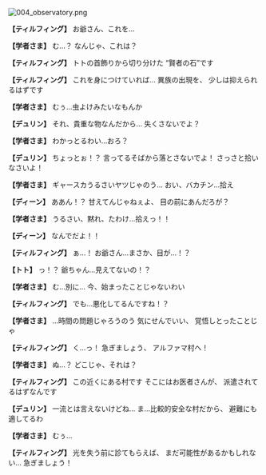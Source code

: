 
![004_observatory.png](../images/backgrounds/004_observatory.png)

**【ティルフィング】**
お爺さん、これを…

**【学者さま】**
む…？
なんじゃ、これは？

**【ティルフィング】**
トトの首飾りから切り分けた
“賢者の石”です

**【ティルフィング】**
これを身につけていれば…
異族の出現を、
少しは抑えられるはずです

**【学者さま】**
むぅ…虫よけみたいなもんか

**【デュリン】**
それ、貴重な物なんだから…
失くさないでよ？

**【学者さま】**
わかっとるわい…おろ？

**【デュリン】**
ちょっとぉ！？
言ってるそばから落とさないでよ！
さっさと拾いなさいよ！

**【学者さま】**
ギャースカうるさいヤツじゃのう…
おい、バカチン…拾え

**【ディーン】**
ああん！？
甘えてんじゃねぇよ、
目の前にあんだろが？

**【学者さま】**
うるさい、黙れ、たわけ…拾えっ！！

**【ディーン】**
なんでだよ！！

**【ティルフィング】**
ぁ…！
お爺さん…まさか、目が…！？

**【トト】**
っ！？
爺ちゃん…見えてないの！？

**【学者さま】**
む…別に…
今、始まったことじゃないわい

**【ティルフィング】**
でも…悪化してるんですね！？

**【学者さま】**
…時間の問題じゃろうのう
気にせんでいい、
覚悟しとったことじゃ

**【ティルフィング】**
く…っ！
急ぎましょう、
アルファマ村へ！

**【学者さま】**
ぬ…？
どこじゃ、それは？

**【ティルフィング】**
この近くにある村です
そこにはお医者さんが、
派遣されてるはずなんです

**【デュリン】**
一流とは言えないけどね…
ま…比較的安全な村だから、
避難にも適してるわ

**【学者さま】**
むぅ…

**【ティルフィング】**
光を失う前に診てもらえば、
まだ可能性があるかもしれない…
急ぎましょう！